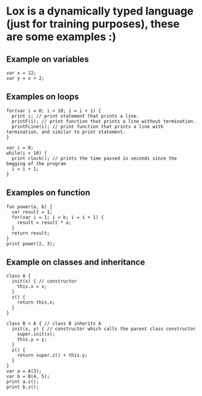 # Lox is a dynamically typed language (just for training purposes), these are some examples :)
## Example on variables
```
var x = 12;
var y = x + 2;
```

## Examples on loops

```
for(var i = 0; i < 10; i = i + 1) {
  print i; // print statement that prints a line.
  printF(i); // print function that prints a line without termination.
  printFLine(i); // print function that prints a line with termination, and similar to print statement.
}
```

```
var i = 0;
while(i < 10) {
  print clock(); // prints the time passed in seconds since the begging of the program
  i = i + 1;
}
```

## Examples on function

```
fun power(a, b) {
  var result = 1;
  for(var i = 1; i < b; i = i + 1) {
    result = result * a;
  }
  return result;
}
print power(2, 3);
```

## Example on classes and inheritance

```
class A {
  init(x) { // constructor
    this.x = x;
  }
  z() {
    return this.x;
  }
}

class B < A { // class B inherits A
  init(x, y) { // constructor which calls the parent class constructor
    super.init(x);
    this.y = y;
  }
  z() {
    return super.z() + this.y;
  }
}
var a = A(3);
var b = B(4, 5);
print a.z();
print b.z();
```
